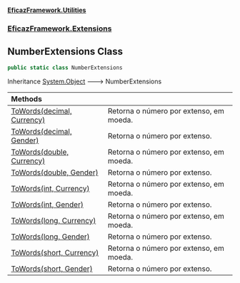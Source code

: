 #### [EficazFramework.Utilities](EficazFramework_Utilities.md 'EficazFramework.Utilities')
### [EficazFramework.Extensions](EficazFramework_Utilities.md#EficazFramework_Extensions 'EficazFramework.Extensions')
## NumberExtensions Class
```csharp
public static class NumberExtensions
```

Inheritance [System.Object](https://docs.microsoft.com/en-us/dotnet/api/System.Object 'System.Object') &#129106; NumberExtensions  

| Methods | |
| :--- | :--- |
| [ToWords(decimal, Currency)](NumberExtensions_ToWords(decimal_Currency).md 'EficazFramework.Extensions.NumberExtensions.ToWords(decimal, EficazFramework.Extensions.NumberExtensions.Currency)') | Retorna o número por extenso, em moeda.<br/> |
| [ToWords(decimal, Gender)](NumberExtensions_ToWords(decimal_Gender).md 'EficazFramework.Extensions.NumberExtensions.ToWords(decimal, EficazFramework.Extensions.NumberExtensions.Gender)') | Retorna o número por extenso.<br/> |
| [ToWords(double, Currency)](NumberExtensions_ToWords(double_Currency).md 'EficazFramework.Extensions.NumberExtensions.ToWords(double, EficazFramework.Extensions.NumberExtensions.Currency)') | Retorna o número por extenso, em moeda.<br/> |
| [ToWords(double, Gender)](NumberExtensions_ToWords(double_Gender).md 'EficazFramework.Extensions.NumberExtensions.ToWords(double, EficazFramework.Extensions.NumberExtensions.Gender)') | Retorna o número por extenso.<br/> |
| [ToWords(int, Currency)](NumberExtensions_ToWords(int_Currency).md 'EficazFramework.Extensions.NumberExtensions.ToWords(int, EficazFramework.Extensions.NumberExtensions.Currency)') | Retorna o número por extenso, em moeda.<br/> |
| [ToWords(int, Gender)](NumberExtensions_ToWords(int_Gender).md 'EficazFramework.Extensions.NumberExtensions.ToWords(int, EficazFramework.Extensions.NumberExtensions.Gender)') | Retorna o número por extenso.<br/> |
| [ToWords(long, Currency)](NumberExtensions_ToWords(long_Currency).md 'EficazFramework.Extensions.NumberExtensions.ToWords(long, EficazFramework.Extensions.NumberExtensions.Currency)') | Retorna o número por extenso, em moeda.<br/> |
| [ToWords(long, Gender)](NumberExtensions_ToWords(long_Gender).md 'EficazFramework.Extensions.NumberExtensions.ToWords(long, EficazFramework.Extensions.NumberExtensions.Gender)') | Retorna o número por extenso.<br/> |
| [ToWords(short, Currency)](NumberExtensions_ToWords(short_Currency).md 'EficazFramework.Extensions.NumberExtensions.ToWords(short, EficazFramework.Extensions.NumberExtensions.Currency)') | Retorna o número por extenso, em moeda.<br/> |
| [ToWords(short, Gender)](NumberExtensions_ToWords(short_Gender).md 'EficazFramework.Extensions.NumberExtensions.ToWords(short, EficazFramework.Extensions.NumberExtensions.Gender)') | Retorna o número por extenso.<br/> |
